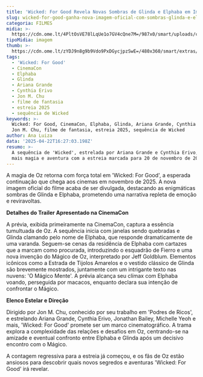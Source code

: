 ```yaml
---
title: 'Wicked: For Good Revela Novas Sombras de Glinda e Elphaba em Imagem Oficial'
slug: wicked-for-good-ganha-nova-imagem-oficial-com-sombras-glinda-e-elphaba
categoria: FILMES
midia: >-
  https://cdn.ome.lt/4PltOsVE78lLqUe1o7GV4cQne7M=/987x0/smart/uploads/conteudo/fotos/OMELETE_CAPA_-_2025-04-22T121935.708.png
tipoMidia: imagem
thumb: >-
  https://cdn.ome.lt/zYDJ9n8g9b9Vdo9PxDGycjpzSwE=/480x360/smart/extras/conteudos/omelete_THUMB_-_2025-04-22T121925.398.png
tags:
  - 'Wicked: For Good'
  - CinemaCon
  - Elphaba
  - Glinda
  - Ariana Grande
  - Cynthia Erivo
  - Jon M. Chu
  - filme de fantasia
  - estreia 2025
  - sequência de Wicked
keywords: >-
  Wicked: For Good, CinemaCon, Elphaba, Glinda, Ariana Grande, Cynthia Erivo,
  Jon M. Chu, filme de fantasia, estreia 2025, sequência de Wicked
author: Ana Luiza
data: '2025-04-22T16:27:03.198Z'
resumo: >-
  A sequência de 'Wicked', estrelada por Ariana Grande e Cynthia Erivo, promete
  mais magia e aventura com a estreia marcada para 20 de novembro de 2025.
---
```


A magia de Oz retorna com força total em 'Wicked: For Good', a esperada continuação que chega aos cinemas em novembro de 2025. A nova imagem oficial do filme acaba de ser divulgada, destacando as enigmáticas sombras de Glinda e Elphaba, prometendo uma narrativa repleta de emoção e reviravoltas.

<blockquote class="twitter-tweet"><a href="https://twitter.com/user/status/1914688125474844977"></a></blockquote>

**Detalhes do Trailer Apresentado na CinemaCon**

A prévia, exibida primeiramente na CinemaCon, captura a essência tumultuada de Oz. A sequência inicia com janelas sendo quebradas e Glinda clamando pelo nome de Elphaba, que responde dramaticamente de uma varanda. Seguem-se cenas da residência de Elphaba com cartazes que a marcam como procurada, introduzindo o esquadrão de Fierro e uma nova invenção do Mágico de Oz, interpretado por Jeff Goldblum. Elementos icônicos como a Estrada de Tijolos Amarelos e o vestido clássico de Glinda são brevemente mostrados, juntamente com um intrigante texto nas nuvens: 'O Mágico Mente'. A prévia alcança seu clímax com Elphaba voando, perseguida por macacos, enquanto declara sua intenção de confrontar o Mágico.

**Elenco Estelar e Direção**

Dirigido por Jon M. Chu, conhecido por seu trabalho em 'Podres de Ricos', e estrelando Ariana Grande, Cynthia Erivo, Jonathan Bailey, Michelle Yeoh e mais, 'Wicked: For Good' promete ser um marco cinematográfico. A trama explora a complexidade das relações e desafios em Oz, centrando-se na amizade e eventual confronto entre Elphaba e Glinda após um decisivo encontro com o Mágico.

A contagem regressiva para a estreia já começou, e os fãs de Oz estão ansiosos para descobrir quais novos segredos e aventuras 'Wicked: For Good' irá revelar.
